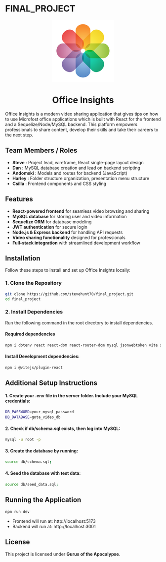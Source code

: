 # FINAL_PROJECT


<p align="center">
  <img src="src/assets/logo.png" alt="Logo" width="200"/>
</p>

<h1 align="center">Office Insights </h1>


Office Insights is a modern video sharing application that gives tips on how to use Microfost office applications which is built with React for the frontend and a Sequelize/Node/MySQL backend. This platform empowers professionals to share content, develop their skills and take their careers to the next step.

## Team Members / Roles

- **Steve** : Project lead, wireframe, React single-page layout design
- **Dan** : MySQL database creation and lead on backend scripting
- **Andomski** : Models and routes for backend (JavaScript)
- **Harley** : Folder structure organization, presentation menu structure
- **Csilla** : Frontend components and CSS styling

## Features

- **React-powered frontend** for seamless video browsing and sharing
- **MySQL database** for storing user and video information
- **Sequelize ORM** for database modeling
- **JWT authentication** for secure login
- **Node.js & Express backend** for handling API requests
- **Video sharing functionality** designed for professionals
- **Full-stack integration** with streamlined development workflow

## Installation

Follow these steps to install and set up Office Insights locally:

### 1. Clone the Repository

```sh
git clone https://github.com/stevehunt70/final_project.git
cd final_project
```

### 2. Install Dependencies
Run the following command in the root directory to install dependencies.

#### Required dependencies

```sh
npm i dotenv react react-dom react-router-dom mysql jsonwebtoken vite sequelize express nodemon concurrently mysql2 bcrypt cors
```

#### Install Development dependencies:

```sh
npm i @vitejs/plugin-react
```

## Additional Setup Instructions
#### 1. Create your .env file in the server folder. Include your MySQL credentials:

```sh
DB_PASSWORD=your_mysql_password
DB_DATABASE=gota_video_db
```
#### 2. Check if db/schema.sql exists, then log into MySQL:

```sh
mysql -u root -p
```

#### 3. Create the database by running:

```sh
source db/schema.sql;
```

#### 4. Seed the database with test data:

```sh
source db/seed_data.sql;
```

## Running the Application

```sh
npm run dev
```
- Frontend will run at: http://localhost:5173
- Backend will run at: http://localhost:3001

## License

This project is licensed under **Gurus of the Apocalypse**.